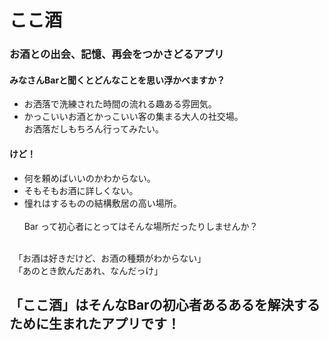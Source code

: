 # ここ酒 

### お酒との出会、記憶、再会をつかさどるアプリ<br />

#### みなさんBarと聞くとどんなことを思い浮かべますか？<br />
- お洒落で洗練された時間の流れる趣ある雰囲気。<br />
- かっこいいお酒とかっこいい客の集まる大人の社交場。<br />
お洒落だしもちろん行ってみたい。<br />

#### けど！
- 何を頼めばいいのかわからない。
- そもそもお酒に詳しくない。<br />
- 憧れはするものの結構敷居の高い場所。<br /><br />
Bar って初心者にとってはそんな場所だったりしませんか？<br />
<br />
　「お酒は好きだけど、お酒の種類がわからない」<br />
　「あのとき飲んだあれ、なんだっけ」<br />

## 「ここ酒」はそんなBarの初心者あるあるを解決するために生まれたアプリです！







